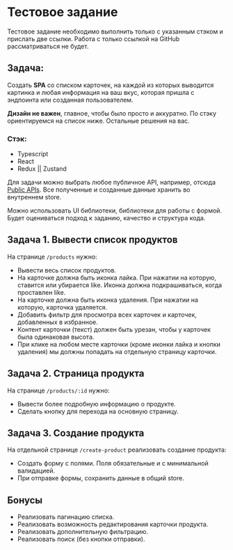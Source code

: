 # Тестовое задание

Тестовое задание необходимо выполнить только с указанным стэком и прислать две ссылки. Работа с только ссылкой на GitHub рассматриваться не будет.

## Задача:

Создать **SPA** со списком карточек, на каждой из которых выводится картинка и любая информация на ваш вкус, которая пришла с эндпоинта или созданная пользователем.

**Дизайн не важен**, главное, чтобы было просто и аккуратно. По стэку ориентируемся на список ниже. Остальные решения на вас.

### Стэк:

- Typescript
- React
- Redux || Zustand

Для задачи можно выбрать любое публичное API, например, отсюда [Public APIs](https://github.com/public-apis/public-apis). Все полученные и созданные данные хранить во внутреннем store.

Можно использовать UI библиотеки, библиотеки для работы с формой. Будет оцениваться подход к заданию, качество и структура кода.

## Задача 1. Вывести список продуктов

На странице `/products` нужно:

- Вывести весь список продуктов.
- На карточке должна быть иконка лайка. При нажатии на которую, ставится или убирается like. Иконка должна подкрашиваться, когда проставлен like.
- На карточке должна быть иконка удаления. При нажатии на которую, карточка удаляется.
- Добавить фильтр для просмотра всех карточек и карточек, добавленных в избранное.
- Контент карточки (текст) должен быть урезан, чтобы у карточек была одинаковая высота.
- При клике на любом месте карточки (кроме иконки лайка и кнопки удаления) мы должны попадать на отдельную страницу карточки.

## Задача 2. Страница продукта

На странице `/products/:id` нужно:

- Вывести более подробную информацию о продукте.
- Сделать кнопку для перехода на основную страницу.

## Задача 3. Создание продукта

На отдельной странице `/create-product` реализовать создание продукта:

- Создать форму с полями. Поля обязательные и с минимальной валидацией.
- При отправке формы, сохранить данные в общий store.

## Бонусы

- Реализовать пагинацию списка.
- Реализовать возможность редактирования карточки продукта.
- Реализовать дополнительную фильтрацию.
- Реализовать поиск (без кнопки отправки).
